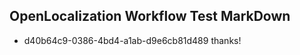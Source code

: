 ## OpenLocalization Workflow Test MarkDown
* d40b64c9-0386-4bd4-a1ab-d9e6cb81d489 thanks!

<!--HONumber=Aug16_HO4-->


